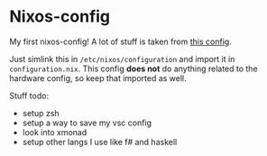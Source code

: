 # Nixos-config

My first nixos-config! A lot of stuff is taken from [this config](https://github.com/Brettm12345/nixos-config).

Just simlink this in `/etc/nixos/configuration` and import it in `configuration.nix`. This config __does not__ do anything related to the hardware config, so keep that imported as well.

Stuff todo:
- setup zsh
- setup a way to save my vsc config
- look into xmonad
- setup other langs I use like f# and haskell